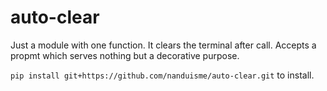 # auto-clear
Just a module with one function. It clears the terminal after call. Accepts a propmt which serves nothing but a decorative purpose.

`pip install git+https://github.com/nanduisme/auto-clear.git` to install.

